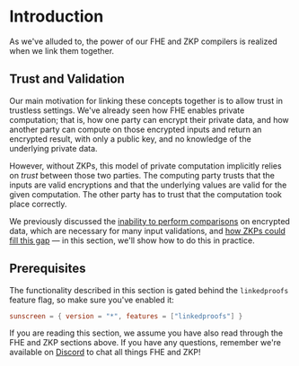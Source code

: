 # Introduction

As we've alluded to, the power of our FHE and ZKP compilers is realized when we link them together.

## Trust and Validation

Our main motivation for linking these concepts together is to allow trust in trustless settings. We've already seen how FHE enables private computation; that is, how one party can encrypt their private data, and how another party can compute on those encrypted inputs and return an encrypted result, with only a public key, and no knowledge of the underlying private data.

However, without ZKPs, this model of private computation implicitly relies on _trust_ between those two parties. The computing party trusts that the inputs are valid encryptions and that the underlying values are valid for the given computation. The other party has to trust that the computation took place correctly.

We previously discussed the [inability to perform comparisons](/fhe/fhe_programs/writing_an_fhe_program/limitations.md#comparisons-not-supported) on encrypted data, which are necessary for many input validations, and [how ZKPs could fill this gap](/zkp/compiler/compiler.md#how-do-zkps-and-fhe-fit-together) &mdash; in this section, we'll show how to do this in practice.

## Prerequisites

The functionality described in this section is gated behind the `linkedproofs` feature flag, so make sure you've enabled it:

```toml
sunscreen = { version = "*", features = ["linkedproofs"] }
```

If you are reading this section, we assume you have also read through the FHE and ZKP sections above. If you have any questions, remember we're available on [Discord](https://discord.com/invite/sunscreen?ref=docs.sunscreen.tech) to chat all things FHE and ZKP!
